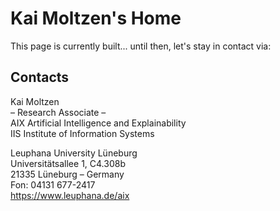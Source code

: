 # Kai Moltzen's Home

This page is currently built... until then, let's stay in contact via:

## Contacts
Kai Moltzen  
– Research Associate –  
AIX Artificial Intelligence and Explainability  
IIS Institute of Information Systems  

Leuphana University Lüneburg  
Universitätsallee 1, C4.308b  
21335 Lüneburg – Germany  
Fon: 04131 677-2417  
https://www.leuphana.de/aix  
